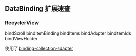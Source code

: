 ## DataBinding 扩展速查

### RecyclerView

bindScroll
bindItemBinding
bindItems
bindAdapter
bindItemIds
bindViewHolder


使用了 [binding-collection-adapter](https://github.com/evant/binding-collection-adapter)